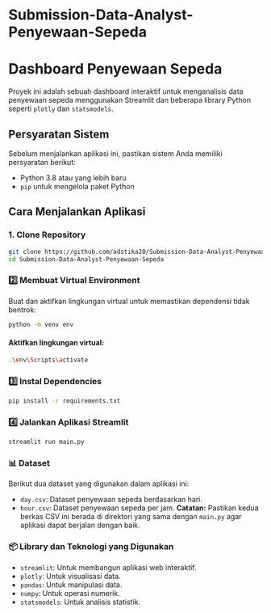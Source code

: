 # Submission-Data-Analyst-Penyewaan-Sepeda

# Dashboard Penyewaan Sepeda

Proyek ini adalah sebuah dashboard interaktif untuk menganalisis data penyewaan sepeda menggunakan Streamlit dan beberapa library Python seperti `plotly` dan `statsmodels`.

## Persyaratan Sistem

Sebelum menjalankan aplikasi ini, pastikan sistem Anda memiliki persyaratan berikut:

- Python 3.8 atau yang lebih baru
- `pip` untuk mengelola paket Python

## Cara Menjalankan Aplikasi

### 1. Clone Repository
```bash
git clone https://github.com/adstika20/Submission-Data-Analyst-Penyewaan-Sepeda.git
cd Submission-Data-Analyst-Penyewaan-Sepeda
```

### 2️⃣ **Membuat Virtual Environment**  
Buat dan aktifkan lingkungan virtual untuk memastikan dependensi tidak bentrok:  
```bash
python -m venv env
```
#### Aktifkan lingkungan virtual:
```bash
.\env\Scripts\activate
```
### 3️⃣ Instal Dependencies
```bash
pip install -r requirements.txt
```
### 4️⃣ Jalankan Aplikasi Streamlit
```bash
streamlit run main.py
```
### 📊 Dataset
Berikut dua dataset yang digunakan dalam aplikasi ini:

- `day.csv`: Dataset penyewaan sepeda berdasarkan hari.
- `hour.csv`: Dataset penyewaan sepeda per jam.
**Catatan:** Pastikan kedua berkas CSV ini berada di direktori yang sama dengan `main.py` agar aplikasi dapat berjalan dengan baik.

### 📦 Library dan Teknologi yang Digunakan
- `streamlit`: Untuk membangun aplikasi web interaktif.
- `plotly`: Untuk visualisasi data.
- `pandas`: Untuk manipulasi data.
- `numpy`: Untuk operasi numerik.
- `statsmodels`: Untuk analisis statistik.
